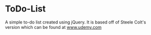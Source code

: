 # ToDo-List
A simple to-do list created using jQuery. It is based off of Steele Colt's version which can be found at www.udemy.com
